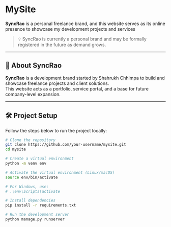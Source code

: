 # MySite

**SyncRao** is a personal freelance brand, and this website serves as its online presence to showcase my development projects and services

> 💡 SyncRao is currently a personal brand and may be formally registered in the future as demand grows.

---

## 🚀 About SyncRao

**SyncRao** is a development brand started by Shahrukh Chhimpa to build and showcase freelance projects and client solutions.  
This website acts as a portfolio, service portal, and a base for future company-level expansion.

---

## 🛠️ Project Setup

Follow the steps below to run the project locally:

```bash
# Clone the repository
git clone https://github.com/your-username/mysite.git
cd mysite

# Create a virtual environment
python -m venv env

# Activate the virtual environment (Linux/macOS)
source env/bin/activate

# For Windows, use:
# .\env\Scripts\activate

# Install dependencies
pip install -r requirements.txt

# Run the development server
python manage.py runserver
